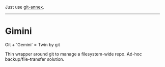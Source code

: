 Just use [git-annex](https://git-annex.branchable.com/).

---

# Gimini

Git + 'Gemini' = Twin by git

Thin wrapper around git to manage a filesystem-wide repo.
Ad-hoc backup/file-transfer solution.

